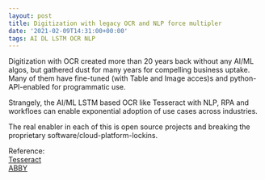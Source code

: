 ```yaml
---
layout: post
title: Digitization with legacy OCR and NLP force multipler 
date: '2021-02-09T14:31:00+00:00'
tags: AI DL LSTM OCR NLP
---
```


Digitization with OCR created more than 20 years back without any AI/ML algos, but gathered dust for many years for compelling business uptake. Many of them have fine-tuned (with Table and Image acces)s and python-API-enabled for programmatic use.

Strangely, the AI/ML LSTM based OCR like Tesseract with NLP, RPA and workfloes can enable exponential adoption of use cases across industries. 

The real enabler in each of this is open source projects and breaking the proprietary software/cloud-platform-lockins.

Reference:<br>
<a href="https://tesseract-ocr.github.io/"> Tesseract </a> <br>
<a href="https://github.com/abbyy/ocrsdk.com"> ABBY </a> <br>
